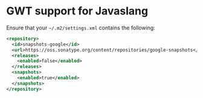 # GWT support for Javaslang

Ensure that your `~/.m2/settings.xml` contains the following:

```xml
<repository>
  <id>snapshots-google</id>
  <url>https://oss.sonatype.org/content/repositories/google-snapshots</url>
  <releases>
    <enabled>false</enabled>
  </releases>
  <snapshots>
    <enabled>true</enabled>
  </snapshots>
</repository>
```
